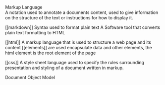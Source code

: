 Markup Language  
	A notation used to annotate a documents content, used to give information on the structure of the text or instructions for how to display it.

[[markdown]] 
	Syntax used to format plain text
	A Software tool that converts plain text formatting to HTML

[[html]] 
	A markup language that is used to structure a web page and its content
	[[elements]] are used encapsulate data and other elements, the html element is the root element of the page

[[css]]
	A style sheet language used to specify the rules surrounding presentation and styling of a document written in markup.

Document Object Model


